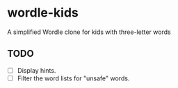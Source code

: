 # wordle-kids

A simplified Wordle clone for kids with three-letter words

## TODO

- [ ] Display hints.
- [ ] Filter the word lists for "unsafe" words.
